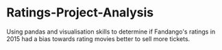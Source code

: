 # Ratings-Project-Analysis
Using pandas and visualisation skills to determine if Fandango's ratings in 2015 had a bias towards rating movies better to sell more tickets.
